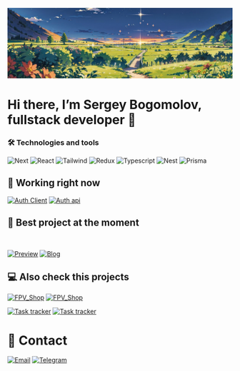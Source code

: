 ![Header](https://github.com/SergeyBogomolovv/sergeybogomolovv/blob/main/assets/bg.png?raw=true)

# Hi there, I’m Sergey Bogomolov, fullstack developer 👋

### 🛠️ Technologies and tools

![Next](https://img.shields.io/badge/Next.js-grey?style=for-the-badge&logo=next.js)
![React](https://img.shields.io/badge/react-grey?style=for-the-badge&logo=react)
![Tailwind](https://img.shields.io/badge/tailwindcss-grey?style=for-the-badge&logo=tailwindcss)
![Redux](https://img.shields.io/badge/redux_toolkit-grey?style=for-the-badge&logo=redux)
![Typescript](https://img.shields.io/badge/Typescript-grey?style=for-the-badge&logo=typescript)
![Nest](https://img.shields.io/badge/nest.js-grey?style=for-the-badge&logo=nestjs)
![Prisma](https://img.shields.io/badge/prisma-grey?style=for-the-badge&logo=prisma)

## 🎯 Working right now

[![Auth Client](https://img.shields.io/badge/Auth_Client-a13fe8?style=for-the-badge&logo=react)](https://github.com/SergeyBogomolovv/Auth-client)
[![Auth api](https://img.shields.io/badge/Auth_API-a13fe8?style=for-the-badge&logo=nestjs)](https://github.com/SergeyBogomolovv/nest-auth)

## 👀 Best project at the moment

<a href='https://next-blog-xhr.vercel.app/'><img src='https://github.com/SergeyBogomolovv/sergeybogomolovv/blob/main/assets/Screenshot%202024-03-21%20at%2020.31.43.png?raw=true' alt='' style='width: 40%'/></a>

[![Preview](https://img.shields.io/badge/Preview-black?style=for-the-badge&logo=vercel)](https://next-blog-xhr.vercel.app)
[![Blog](https://img.shields.io/badge/Repo-grey?style=for-the-badge&logo=github)](https://github.com/SergeyBogomolovv/next-blog)

## 💻 Also check this projects

[![FPV_Shop](https://img.shields.io/badge/FPV_Shop-503fe8?style=for-the-badge&logo=react)](https://github.com/SergeyBogomolovv/fpv-shop-front)
[![FPV_Shop](https://img.shields.io/badge/FPV_Shop-503fe8?style=for-the-badge&logo=express)](https://github.com/SergeyBogomolovv/fpv-shop-server)

[![Task tracker](https://img.shields.io/badge/Task_tracker-black?style=for-the-badge&logo=react)](https://task-tracker-iota-flax.vercel.app/)
[![Task tracker](https://img.shields.io/badge/Repo-grey?style=for-the-badge&logo=github)](https://github.com/SergeyBogomolovv/KanBan-TaskTracker)

# 📱 Contact

<a href='mailto:bogomolovs693@gmail.com'>![Email](https://img.shields.io/badge/email-black?style=for-the-badge&logo=gmail)</a>
[![Telegram](https://img.shields.io/badge/Telegram-black?style=for-the-badge&logo=telegram)](https://telegram.me/grekassoq)
